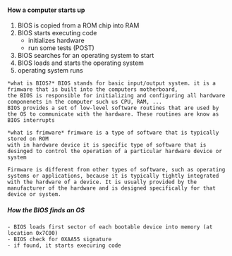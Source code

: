 #### How a computer starts up
1. BIOS is copied from a ROM chip into RAM
2. BIOS starts executing code
	- initializes hardware
	- run some tests (POST)
3. BIOS searches for an operating system to start
4. BIOS loads and starts the operating system
5. operating system runs

```
*what is BIOS?* BIOS stands for basic input/output system. it is a frimware that is built into the computers motherboard,
the BIOS is responsible for initializing and configuring all hardware componenets in the computer such us CPU, RAM, ...
BIOS provides a set of low-level software routines that are used by the OS to communicate with the hardware. These routines are know as BIOS interrupts
```

```
*what is frimware* frimware is a type of software that is typically stored on ROM
with in hardware device it is specific type of software that is desinged to control the operation of a particular hardware device or system

Firmware is different from other types of software, such as operating systems or applications, because it is typically tightly integrated with the hardware of a device. It is usually provided by the manufacturer of the hardware and is designed specifically for that device or system.
```

##### How the BIOS finds an OS
```
- BIOS loads first sector of each bootable device into memory (at location 0x7C00)
- BIOS check for 0XAA55 signature
- if found, it starts execuring code
```

